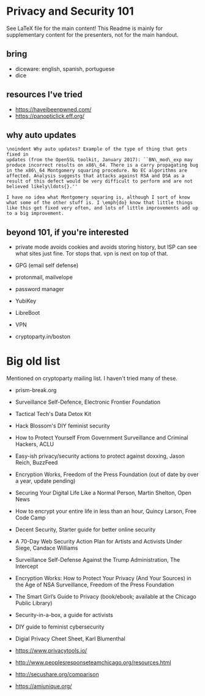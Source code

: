 Privacy and Security 101
========

See LaTeX file for the main content! This Readme is mainly for
supplementary content for the presenters, not for the main handout.

bring
--------
* diceware: english, spanish, portuguese
* dice

resources I've tried
--------
* https://haveibeenpwned.com/
* https://panopticlick.eff.org/

why auto updates
--------

    \noindent Why auto updates? Example of the type of thing that gets fixed in
    updates (from the OpenSSL toolkit, January 2017): ``BN\_mod\_exp may
    produce incorrect results on x86\_64. There is a carry propagating bug
    in the x86\_64 Montgomery squaring procedure. No EC algorithms are
    affected. Analysis suggests that attacks against RSA and DSA as a
    result of this defect would be very difficult to perform and are not
    believed likely\ldots{}.''

    I have no idea what Montgomery squaring is, although I sort of know
    what some of the other stuff is. I \emph{do} know that little things
    like this get fixed very often, and lots of little improvements add up
    to a big improvement.


beyond 101, if you're interested
--------

* private mode avoids cookies and avoids storing history, but ISP can
  see what sites just fine. Tor stops that. vpn is next on top of
  that.

* GPG (email self defense)
* protonmail, mailvelope
* password manager
* YubiKey
* LibreBoot
* VPN
* cryptoparty.in/boston


Big old list
========

Mentioned on cryptoparty mailing list. I haven't tried many of these.

* prism-break.org

* Surveillance Self-Defence, Electronic Frontier Foundation

* Tactical Tech's Data Detox Kit

* Hack Blossom's DIY feminist security

* How to Protect Yourself From Government Surveillance and Criminal
  Hackers, ACLU

* Easy-ish privacy/security actions to protect against doxxing, Jason
  Reich, BuzzFeed

* Encryption Works, Freedom of the Press Foundation (out of date by
  over a year, update pending)

* Securing Your Digital Life Like a Normal Person, Martin Shelton,
  Open News

* How to encrypt your entire life in less than an hour, Quincy Larson,
  Free Code Camp

* Decent Security, Starter guide for better online security

* A 70-Day Web Security Action Plan for Artists and Activists Under
  Siege, Candace Williams

* Surveillance Self-Defense Against the Trump Administration, The
  Intercept

* Encryption Works: How to Protect Your Privacy (And Your Sources) in
  the Age of NSA Surveillance, Freedom of the Press Foundation

* The Smart Girl’s Guide to Privacy (book/ebook; available at the
  Chicago Public Library)

* Security-in-a-box, a guide for activists

* DIY guide to feminist cybersecurity

* Digial Privacy Cheet Sheet, Karl Blumenthal

* https://www.privacytools.io/ 

* http://www.peoplesresponseteamchicago.org/resources.html

* http://secushare.org/comparison

* https://amiunique.org/
